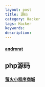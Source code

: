 ```yaml
---
layout: post
title: 源码
category: Hacker
tags: Hacker
keywords: 
description: 
---
```



#### [androrat](https://github.com/wszf/androrat)

## php源码

#### [萤火小程序商城](https://gitee.com/xany/bestshop-php)